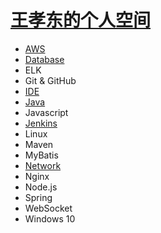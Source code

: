 # [王孝东的个人空间](https://scm-git.github.io/)

* [AWS](./AWS/aws.md)
* [Database](./Database/database.md)
* ELK
* Git & GitHub
* [IDE](./IDE/idea.md)
* [Java](./Java/java.md)
* Javascript
* [Jenkins](./Jenkins/jenkins.md)
* Linux
* Maven
* MyBatis
* [Network](./Network/network.md)
* Nginx
* Node.js
* Spring
* WebSocket
* Windows 10

